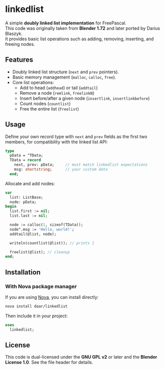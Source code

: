 # linkedlist

A simple **doubly linked list implementation** for FreePascal.  
This code was originally taken from **Blender 1.72** and later ported by Darius Blaszyk.  
It provides basic list operations such as adding, removing, inserting, and freeing nodes.


## Features

- Doubly linked list structure (`next` and `prev` pointers).
- Basic memory management (`malloc`, `calloc`, `free`).
- Core list operations:
  - Add to head (`addhead`) or tail (`addtail`)
  - Remove a node (`remlink`, `freelinkN`)
  - Insert before/after a given node (`insertlink`, `insertlinkbefore`)
  - Count nodes (`countlist`)
  - Free the entire list (`freelist`)

## Usage

Define your own record type with `next` and `prev` fields as the first two members, for compatibility with the linked list API:

```pascal
type
  pData = ^TData;
  TData = record
    next, prev: pData;     // must match linkedlist expectations
    msg: shortstring;      // your custom data
  end;
````

Allocate and add nodes:

```pascal
var
  list: ListBase;
  node: pData;
begin
  list.first := nil;
  list.last := nil;

  node := calloc(1, sizeof(TData));
  node^.msg := 'Hello, world!';
  addtail(@list, node);

  writeln(countlist(@list)); // prints 1

  freelist(@list); // cleanup
end;
```

## Installation

### With Nova package manager

If you are using [Nova](https://github.com/daar/nova), you can install directly:

```sh
nova install daar/linkedlist
```

Then include it in your project:

```pascal
uses
  linkedlist;
```

## License

This code is dual-licensed under the **GNU GPL v2** or later and the **Blender License 1.0**.
See the file header for details.

```